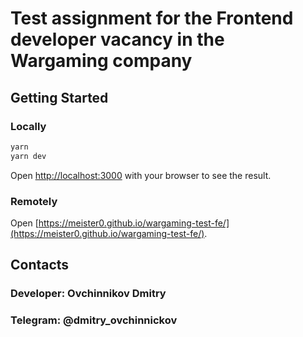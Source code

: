 # Test assignment for the Frontend developer vacancy in the Wargaming company

## Getting Started

### Locally

```bash
yarn
yarn dev
```

Open [http://localhost:3000](http://localhost:3000) with your browser to see the result.

### Remotely

Open [https://meister0.github.io/wargaming-test-fe/](https://meister0.github.io/wargaming-test-fe/).

## Contacts

### Developer: Ovchinnikov Dmitry

### Telegram: @dmitry_ovchinnickov
